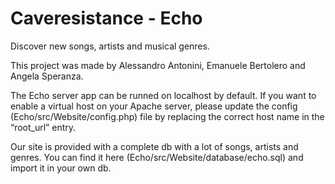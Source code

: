 # Caveresistance - Echo

Discover new songs, artists and musical genres.

This project was made by Alessandro Antonini, Emanuele Bertolero and Angela Speranza.

The Echo server app can be runned on localhost by default. If you want to enable a virtual host on your Apache server, please update the config (Echo/src/Website/config.php) file by replacing the correct host name in the “root_url” entry.

Our site is provided with a complete db with a lot of songs, artists and genres. You can find it here (Echo/src/Website/database/echo.sql) and import it in your own db.